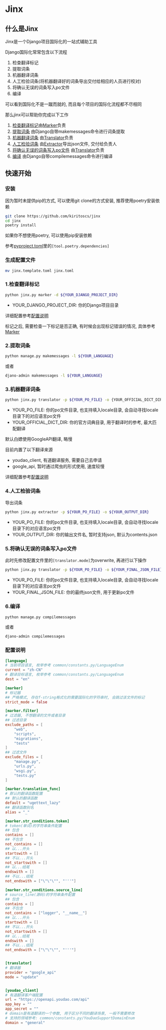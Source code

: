 # Jinx

## 什么是Jinx
Jinx是一个Django项目国际化的一站式辅助工具

Django国际化常常包含以下流程
1. 检查翻译标记
2. 提取词条
3. 机器翻译词条
4. 人工检验词条(将机器翻译好的词条导出交付给相应的人员进行校对)
5. 将确认无误的词条写入po文件
6. 编译

可以看到国际化不是一蹴而就的, 而且每个项目的国际化流程都不尽相同

那么jinx可以帮助你完成以下工作

1. [检查翻译标记](#1检查翻译标记)由[Marker](marker/README.md)负责
2. [提取词条](#2提取词条) 由Django自带makemessages命令进行词条提取
3. [机器翻译词条](#3机器翻译词条) 由[Translator](translator/README.md)负责
4. [人工检验词条](#4人工检验词条) 由[Extractor](extractor/README.md)导出json文件, 交付给负责人
5. [将确认无误的词条写入po文件](#5将确认无误的词条写入po文件) 由[Translator](translator/README.md)负责
6. [编译](#6编译) 由Django自带compilemessages命令进行编译


## 快速开始

### 安装
因为暂时未提供pip的方式, 可以使用git clone的方式安装, 推荐使用poetry安装依赖

```bash
git clone https://github.com/kiritoscs/jinx
cd jinx
poetry install
```

如果你不想使用poetry, 可以使用pip安装依赖

参考[pyproject.toml](pyproject.toml)里的`[tool.poetry.dependencies]`

### 生成配置文件
```bash
mv jinx.template.toml jinx.toml
```

### 1.检查翻译标记

```bash
python jinx.py marker -d ${YOUR_DJANGO_PROJECT_DIR}
```
- YOUR_DJANGO_PROJECT_DIR: 你的Django项目目录

详细配置参考[配置说明](#配置说明)

标记之后, 需要检查一下标记是否正确, 有时候会出现标记错误的情况, 具体参考[Marker](marker/README.md)

### 2.提取词条
```bash
python manage.py makemessages -l ${YOUR_LANGUAGE}
```
或者
```bash
djano-admin makemessages -l ${YOUR_LANGUAGE}
```

### 3.机器翻译词条
```bash
python jinx.py translator -p ${YOUR_PO_FILE} -o {YOUR_OFFICIAL_DICT_DIR}
```
- YOUR_PO_FILE: 你的po文件目录, 也支持填入locale目录, 会自动寻找locale目录下的对应语言po文件
- YOUR_OFFICIAL_DICT_DIR: 你的官方词典目录, 用于翻译时的参考, 最大匹配翻译

默认白嫖使用GoogleAPI翻译, 略慢

目前内置了以下翻译来源
- youdao_client, 有道翻译服务, 需要自己去申请
- google_api, 暂时通过爬虫的形式使用, 速度较慢

详细配置参考[配置说明](#配置说明)

### 4.人工检验词条
导出词条
```bash
python jinx.py extractor -p ${YOUR_PO_FILE} -o ${YOUR_OUTPUT_DIR}
```
- YOUR_PO_FILE: 你的po文件目录, 也支持填入locale目录, 会自动寻找locale目录下的对应语言po文件
- YOUR_OUTPUT_DIR: 你的输出文件名, 暂时支持json, 默认为contents.json

### 5.将确认无误的词条写入po文件
此时先修改配置文件里的`[translator.mode]`为overwrite, 再进行以下操作
```bash
python jinx.py translator -p ${YOUR_PO_FILE} -o ${YOUR_FINAL_JSON_FILE}
```
- YOUR_PO_FILE: 你的po文件目录, 也支持填入locale目录, 会自动寻找locale目录下的对应语言po文件
- YOUR_FINAL_JSON_FILE: 你的最终json文件, 用于更新po文件

### 6.编译
```bash
python manage.py compilemessages
```
或者
```bash
djano-admin compilemessages
```


### 配置说明

```toml
[language]
# 当前项目语言, 枚举参考 common/constants.py/LanguageEnum
current = "zh-CN"
# 翻译目标语言, 枚举参考 common/constants.py/LanguageEnum
dest = "en"

[marker]
# 标记器
## 严格模式, 存在f-string格式化的需要国际化的字符串时, 会跳过该文件的标记
strict_mode = false

[marker.filter]
# 过滤器, 不想翻译的文件或者目录
## 过滤目录
exclude_paths = [
    "web",
    "scripts",
    "migrations",
    "tests"
]
## 过滤文件
exclude_files = [
    "manage.py",
    "urls.py",
    "wsgi.py",
    "tests.py"
]

[marker.translation_func]
# 默认的翻译函数配置
## 默认的翻译函数
default = "ugettext_lazy"
## 翻译函数别名
alias = "_"

[marker.str_conditions.token]
# token(单词)的字符串条件配置
## 包含
contains = []
## 不包含
not_contains = []
## 以...开头
startswith = []
## 不以...开头
not_startswith = []
## 以...结尾
endswith = []
## 不以...结尾
not_endswith = ["\"\"\"", "'''"]

[marker.str_conditions.source_line]
# source_line(源码)的字符串条件配置
## 包含
contains = []
## 不包含
not_contains = ["logger", "__name__"]
## 以...开头
startswith = []
## 不以...开头
not_startswith = []
## 以...结尾
endswith = []
## 不以...结尾
not_endswith = ["\"\"\"", "'''"]


[translator]
# 翻译器
provider = "google_api"
mode = "update"


[youdao_client]
# 有道翻译客户端配置
url = "https://openapi.youdao.com/api"
app_key = ""
app_secret = ""
# domain是有道翻译的一个参数, 用于区分不同的翻译场景, 一般不需要修改
# 支持的领域参考: common/constants.py/YouDaoSupportDomainEnum
domain = "general"

```
